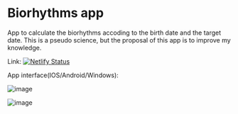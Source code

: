 # Biorhythms app
App to calculate the biorhythms accoding to the birth date and the target date. This is a pseudo science, but the proposal of this app is to improve my knowledge.

Link: [![Netlify Status](https://api.netlify.com/api/v1/badges/f75a5d46-d3ff-42aa-8a57-25797fed5730/deploy-status)](https://biorhytms-calc.netlify.app/)

App interface(IOS/Android/Windows):

![image](https://user-images.githubusercontent.com/62312987/128267068-9235facb-42aa-41f7-a519-13ac7e735cb3.png)

![image](https://user-images.githubusercontent.com/62312987/128267156-1b08e7a5-d649-4819-9d4e-19f88412c8ac.png)

